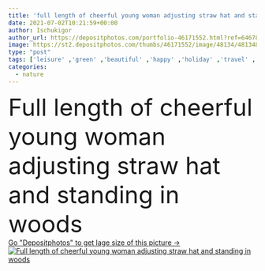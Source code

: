 ```yaml
---
title: 'full length of cheerful young woman adjusting straw hat and standing in woods'
date: 2021-07-02T10:21:59+00:00
author: Ischukigor
author_url: https://depositphotos.com/portfolio-46171552.html?ref=64678756
image: https://st2.depositphotos.com/thumbs/46171552/image/48134/481348714/api_thumb_450.jpg?forcejpeg=true
type: "post"
tags: ['leisure' ,'green' ,'beautiful' ,'happy' ,'holiday' ,'travel' ,'smiling' ,'summer' ,'outdoors' ,'cheerful' ,'nature' ,'caucasian' ,'sunshine' ,'natural' ,'brunette' ,'trees' ,'emotion' ,'woman' ,'forest' ,'lifestyle' ,'stand' ,'joyful' ,'tourism' ,'vacation' ,'dress' ,'woods' ,'attractive' ,'outside' ,'positive' ,'pleased' ,'daylight' ,'shadows' ,'adjust' ,'copy space' ,'one person' ,'young adult' ,'Full Length' ,'Straw Hat' ,'sun hat' ]
categories: 
  - nature
---
```

<div aling="center">
            <font size="60"> Full length of cheerful young woman adjusting straw hat and standing in woods</font>   
</div>
<div>
    <a href='https://depositphotos.com/481348714/stock-photo-full-length-cheerful-young-woman.html?ref=64678756' target=_blank > Go "Depositphotos" to get lage size of this picture ->
        <img href='https://depositphotos.com/481348714/stock-photo-full-length-cheerful-young-woman.html?ref=64678756' src='https://st2.depositphotos.com/46171552/48134/i/950/depositphotos_481348714-stock-photo-full-length-cheerful-young-woman.jpg?forcejpeg=true' alt='Full length of cheerful young woman adjusting straw hat and standing in woods' >
    </a>
</div>
